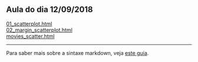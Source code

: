 ## Aula do dia 12/09/2018

[01_scatterplot.html](d3_scale/01_scatterplot.html)<br>
[02_margin_scatterplot.html](d3_scale/02_margin_scatterplot.html)<br>
[movies_scatter.html](d3_scale/movies_scatter.html)<br>

---

Para saber mais sobre a sintaxe markdown, veja [este guia](https://guides.github.com/features/mastering-markdown/).